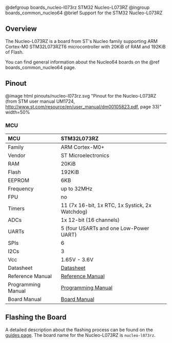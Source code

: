 @defgroup    boards_nucleo-l073rz STM32 Nucleo-L073RZ
@ingroup     boards_common_nucleo64
@brief       Support for the STM32 Nucleo-L073RZ

## Overview

The Nucleo-L073RZ is a board from ST's Nucleo family supporting ARM Cortex-M0
STM32L073RZT6 microcontroller with 20KiB of RAM and 192KiB of Flash.

You can find general information about the Nucleo64 boards on the
@ref boards_common_nucleo64 page.

## Pinout

@image html pinouts/nucleo-l073rz.svg "Pinout for the Nucleo-L073RZ (from STM user manual UM1724, http://www.st.com/resource/en/user_manual/dm00105823.pdf, page 33)" width=50%

### MCU

| MCU        |    STM32L073RZ      |
|:---------- |:------------------- |
| Family     | ARM Cortex-M0+      |
| Vendor     | ST Microelectronics |
| RAM        | 20KiB               |
| Flash      | 192KiB              |
| EEPROM     | 6KB                 |
| Frequency  | up to 32MHz         |
| FPU        | no                  |
| Timers     | 11 (7x 16-bit, 1x RTC, 1x Systick, 2x Watchdog) |
| ADCs       | 1x 12-bit (16 channels) |
| UARTs      | 5 (four USARTs and one Low-Power UART) |
| SPIs       | 6                   |
| I2Cs       | 3                   |
| Vcc        | 1.65V - 3.6V        |
| Datasheet  | [Datasheet](https://www.st.com/resource/en/datasheet/stm32l073rz.pdf) |
| Reference Manual | [Reference Manual](https://www.st.com/resource/en/reference_manual/rm0367-ultralowpower-stm32l0x3-advanced-armbased-32bit-mcus-stmicroelectronics.pdf) |
| Programming Manual | [Programming Manual](https://www.st.com/resource/en/programming_manual/pm0223-stm32-cortexm0-mcus-programming-manual-stmicroelectronics.pdf) |
| Board Manual | [Board Manual](http://www.st.com/st-web-ui/static/active/en/resource/technical/document/user_manual/DM00105823.pdf) |

## Flashing the Board

A detailed description about the flashing process can be found on the
[guides page](https://guide.riot-os.org/board_specific/stm32/).
The board name for the Nucleo-L073RZ is `nucleo-l073rz`.
